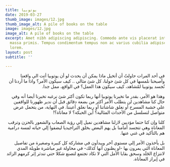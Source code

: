 ```yaml
---
title: يوتوبيا
date: 2019-03-27
thumb_image: images/12.jpg
thumb_image_alt: A pile of books on the table
image: images/12.jpg
image_alt: A pile of books on the table
excerpt: Amet nibh adipiscing adipiscing. Commodo ante vis placerat interdum massa
  massa primis. Tempus condimentum tempus non ac varius cubilia adipiscing placerat
  lorem.
layout: post
subtitle: ''

---
```

<div dir="rtl">
في أحد المرات حاولتُ أن أتخيل ماذا يمكن أن يحدث لو أن يوتوبيا أتت الي واقعنا وأصبحنا نلمسها في كل شئ حولنا، كل شئ مثالي .. كيف سيكون الأمر؟ واذا ما أردنا أن نُجسد يوتوبيا لمُشاهد، كيف سيكون هذا العمل؟ في الواقع، ممل جدا. 

وهذا هو الأمر، بقدر ما تخبرنا يوتوبيا أنها ربما تكون أكثر شئ نرغبه 
تخبرنا أيضا أنه وفي حال كنا مشاهدين لن يتطلب الأمر أكثر من بضعة دقائق قبل أن ندير ظهورنا للواقفين علي خشبة المسرح أو نغلق شاشاتنا أو ربما نغلق أعيننا. في النهاية، من يتحمل عرض متواصل لتسلسل من الأحداث المثالية؟ أين الحبكة؟ لا معاناة؟! 

كلنا وإن كنا حتما مؤديين لازلنا مشاهدين نميل إلي رؤية الصعاب والشعور بالحزن وترقب المعاناة وهي تتجسد أمامنا بل يهم البعض بخلق التراجيديا ليضفوا إلي حياته لمسة درامية هم بالتأكيد في غني عنها.

بل يأخذون الأمر إلي مستوي آخر ويبدأون في مشاركة كل كبيرة وصغيرة من تفاصيل المعاناة التي يمرون بها -او يظنون أنها كذلك- في محاولة غير مباشرة طويلة المدي لانتزاع الجَلَد وسحق بقايا الأمل التي لا تكاد تجتمع لتصنع شكلا حتي تندثر إثر كرمهم الزائد في إبراز المعاناة.


</div>